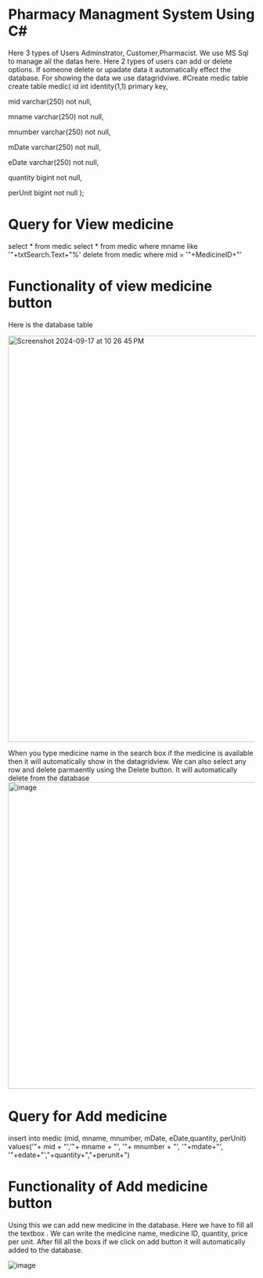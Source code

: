 # Pharmacy Managment System Using C#
Here 3 types of Users Adminstrator, Customer,Pharmacist. We use MS Sql to manage all the datas here. Here 2 types of users can add or delete options. If someone delete or upadate data it automatically effect the database. For showing the data we use datagridviwe.
#Create medic table
create table medic(
id int identity(1,1) primary key,

mid varchar(250) not null,

mname varchar(250) not null,

mnumber varchar(250) not null,

mDate varchar(250) not null,

eDate varchar(250) not null,

quantity bigint not null,

perUnit bigint not null
);



# Query for View medicine

select * from medic
select * from medic where mname like '"+txtSearch.Text+"%'
delete from medic where mid = '"+MedicineID+"'



# Functionality of view medicine button
Here is the database table

<img width="828" alt="Screenshot 2024-09-17 at 10 26 45 PM" src="https://github.com/user-attachments/assets/282325a2-ffff-473f-a6bb-ef909ed749aa">


When you type medicine name in the search box if the medicine is available then it will automatically show in the datagridview. We can also select any row and delete parmaently using the Delete button. It will automatically delete from the database
<img width="625" alt="image" src="https://github.com/user-attachments/assets/85fe44f1-2668-484d-ac9a-f95c95477914">





# Query for Add medicine

insert into medic (mid, mname, mnumber, mDate, eDate,quantity, perUnit) values('"+ mid + "','"+ mname + "', '"+ mnumber + "', '"+mdate+"', '"+edate+"',"+quantity+","+perunit+")


# Functionality of Add medicine button

Using this we can add new medicine in the database. Here we have to fill all the textbox . We can write the medicine name, medicine ID, quantity, price per unit. After fill all the boxs if we click on add button it will automatically added to the database.

![image](https://github.com/user-attachments/assets/db05f31d-be9a-4577-8387-4ed649562c73)

